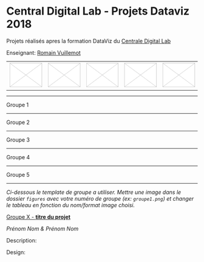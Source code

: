 # Central Digital Lab - Projets Dataviz 2018

Projets réalisés apres la formation DataViz du [Centrale Digital Lab](https://www.ec-lyon.fr/formation/ingenieur-generaliste/construire-son-projet-professionnel/lyon-centrale-digital-lab)

Enseignant: [Romain Vuillemot](http://romain.vuillemot.net/)

<table>
	<tr>
		<td><img src="figures/placeholder.png" style="width: 100%;"></td>
		<td><img src="figures/placeholder.png" style="width: 100%;"></td>
		<td><img src="figures/placeholder.png" style="width: 100%;"></td>
		<td><img src="figures/placeholder.png" style="width: 100%;"></td>
		<td><img src="figures/placeholder.png" style="width: 100%;"></td>
	<tr>
</table>

---

Groupe 1 

---

Groupe 2

---

Groupe 3

---

Groupe 4

---

Groupe 5

---

*Ci-dessous le template de groupe a utiliser. Mettre une image dans le dossier `figures` avec votre numéro de groupe (ex: `groupe1.png`) et changer le tableau en fonction du nom/format image choisi.*

[Groupe X - **titre du projet**](https://github.com/LyonDataViz/CDL18-dataviz)

*Prénom Nom & Prénom Nom*

Description:

Design:



